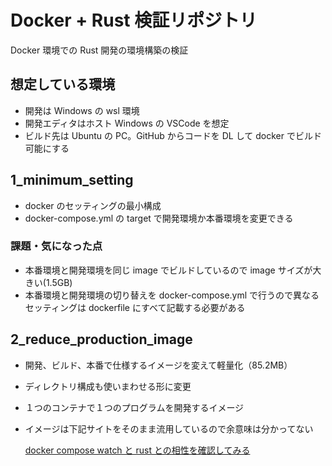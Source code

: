 # Docker + Rust 検証リポジトリ

Docker 環境での Rust 開発の環境構築の検証

## 想定している環境

- 開発は Windows の wsl 環境
- 開発エディタはホスト Windows の VSCode を想定
- ビルド先は Ubuntu の PC。GitHub からコードを DL して docker でビルド可能にする

## 1_minimum_setting

- docker のセッティングの最小構成
- docker-compose.yml の target で開発環境か本番環境を変更できる

### 課題・気になった点

- 本番環境と開発環境を同じ image でビルドしているので image サイズが大きい(1.5GB)
- 本番環境と開発環境の切り替えを docker-compose.yml で行うので異なるセッティングは dockerfile にすべて記載する必要がある

## 2_reduce_production_image

- 開発、ビルド、本番で仕様するイメージを変えて軽量化（85.2MB）
- ディレクトリ構成も使いまわせる形に変更
- １つのコンテナで１つのプログラムを開発するイメージ
- イメージは下記サイトをそのまま流用しているので余意味は分かってない

  [docker compose watch と rust との相性を確認してみる](https://zenn.dev/frusciante/articles/edbec9640f5a50)
